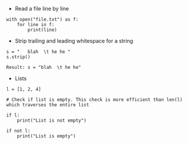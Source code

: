  * Read a file line by line

```
with open("file.txt") as f:
    for line in f:
        print(line)
```

* Strip trailing and leading whitespace for a string
```
s = "   blah  \t he he "
s.strip()

Result: s = "blah  \t he he"
```

 * Lists
```
l = [1, 2, 4]

# Check if list is empty. This check is more efficient than len(l) which traverses the entire list

if l:
    print("List is not empty")

if not l:
    print("List is empty")
```
